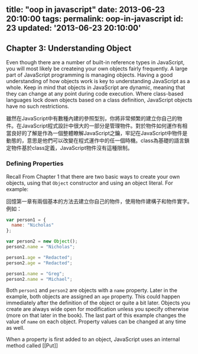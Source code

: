 title: "oop in javascript"
date: 2013-06-23 20:10:00
tags:
permalink: oop-in-javascript
id: 23
updated: '2013-06-23 20:10:00'
---



## Chapter 3: Understanding Object

Even though there are a number of built-in reference types in JavaScript, you will most likely be createing your own objects fairly frequently. A large part of JavaScript programming is managing objects. Having a good understanding of how objects work is key to understanding JavaScript as a whole. Keep in mind that objects in JavaScript are dynamic, meaning that they can change at any point during code execution. Where class-based languages lock down objects based on a class definition, JavaScript objects have no such restrictions.

雖然在JavaScript中有數種內建的參照型別，你將非常頻繁的建立你自己的物件。在JavaScript程式設計中很大的一部分是管理物件。對於物件如何運作有相當良好的了解是作為一個整體瞭解JavaScript之鑰，牢記在JavaScript中物件是動態的，意思是他們可以改變在程式運作中的任一個時機。class為基礎的語言鎖定物件基於class定義，JavaScript物件沒有這種限制。

### Defining Properties

Recall From Chapter 1 that there are two basic ways to create your own objects, using that `Object` constructor and using an object literal. For example:

回憶第一章有兩個基本的方法去建立你自己的物件，使用物件建構子和物件實字。例如：

```js
var person1 = {
  name: "Nicholas"
};

var person2 = new Object();
person2.name = "Nicholas";

person1.age = "Redacted";
person2.age = "Redacted";

person1.name = "Greg";
person2.name = "Michael";
```

Both `person1` and `person2` are objects with a `name` property. Later in the example, both objects are assigned an `age` property. This could happen immediately after the definition of the object or quite a bit later. Objects you create are always wide open for modification unless you specify otherwise (more on that later in the book). The last part of this example changes the value of `name` on each object. Property values can be changed at any time as well.

When a property is first added to an object, JavaScript uses an internal method called \[\[Put\]\]
